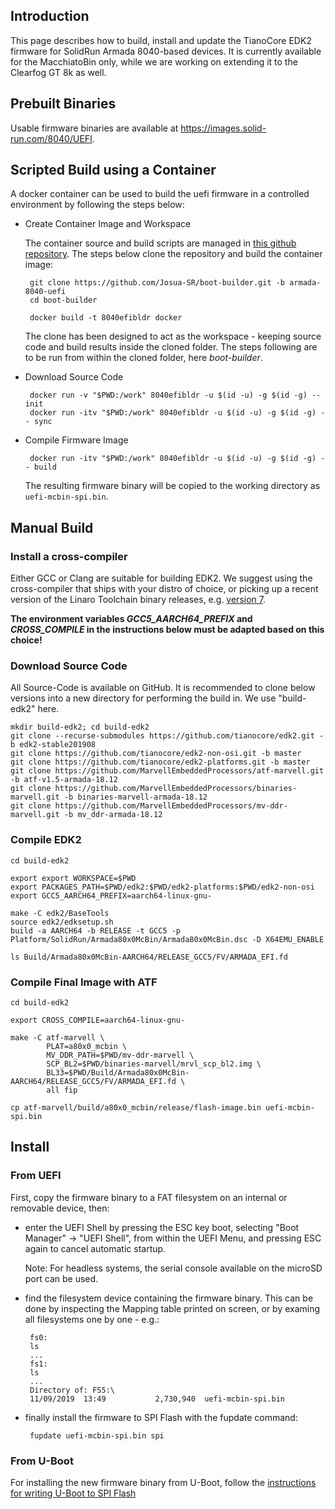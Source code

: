 ## Introduction
This page describes how to build, install and update the TianoCore EDK2 firmware for SolidRun Armada 8040-based devices.
It is currently available for the MacchiatoBin only, while we are working on extending it to the Clearfog GT 8k as well.

## Prebuilt Binaries

Usable firmware binaries are available at https://images.solid-run.com/8040/UEFI.

## Scripted Build using a Container

A docker container can be used to build the uefi firmware in a controlled environment by following the steps below:

- Create Container Image and Workspace

   The container source and build scripts are managed in [this github repository](https://github.com/Josua-SR/boot-builder/tree/armada-8040-uefi). The steps below clone the repository and build the container image:

       git clone https://github.com/Josua-SR/boot-builder.git -b armada-8040-uefi
       cd boot-builder

       docker build -t 8040efibldr docker

    The clone has been designed to act as the workspace - keeping source code and build results inside the cloned folder. The steps following are to be run from within the cloned folder, here *boot-builder*.

- Download Source Code

       docker run -v "$PWD:/work" 8040efibldr -u $(id -u) -g $(id -g) -- init
       docker run -itv "$PWD:/work" 8040efibldr -u $(id -u) -g $(id -g) -- sync

- Compile Firmware Image

       docker run -itv "$PWD:/work" 8040efibldr -u $(id -u) -g $(id -g) -- build

   The resulting firmware binary will be copied to the working directory as `uefi-mcbin-spi.bin`.

## Manual Build

### Install a cross-compiler

Either GCC or Clang are suitable for building EDK2. We suggest using the cross-compiler that ships with your distro of choice, or picking up a recent version of the Linaro Toolchain binary releases, e.g. [version 7](https://releases.linaro.org/components/toolchain/binaries/latest-7/aarch64-linux-gnu/).

**The environment variables *GCC5_AARCH64_PREFIX* and *CROSS_COMPILE* in the instructions below must be adapted based on this choice!**

### Download Source Code

All Source-Code is available on GitHub. It is recommended to clone below versions into a new directory for performing the build in. We use "build-edk2" here.

    mkdir build-edk2; cd build-edk2
    git clone --recurse-submodules https://github.com/tianocore/edk2.git -b edk2-stable201908
    git clone https://github.com/tianocore/edk2-non-osi.git -b master
    git clone https://github.com/tianocore/edk2-platforms.git -b master
    git clone https://github.com/MarvellEmbeddedProcessors/atf-marvell.git -b atf-v1.5-armada-18.12
    git clone https://github.com/MarvellEmbeddedProcessors/binaries-marvell.git -b binaries-marvell-armada-18.12
    git clone https://github.com/MarvellEmbeddedProcessors/mv-ddr-marvell.git -b mv_ddr-armada-18.12

### Compile EDK2

    cd build-edk2

    export export WORKSPACE=$PWD
    export PACKAGES_PATH=$PWD/edk2:$PWD/edk2-platforms:$PWD/edk2-non-osi
	export GCC5_AARCH64_PREFIX=aarch64-linux-gnu-

    make -C edk2/BaseTools
    source edk2/edksetup.sh
    build -a AARCH64 -b RELEASE -t GCC5 -p Platform/SolidRun/Armada80x0McBin/Armada80x0McBin.dsc -D X64EMU_ENABLE

    ls Build/Armada80x0McBin-AARCH64/RELEASE_GCC5/FV/ARMADA_EFI.fd

### Compile Final Image with ATF
    cd build-edk2

    export CROSS_COMPILE=aarch64-linux-gnu-

    make -C atf-marvell \
    		PLAT=a80x0_mcbin \
    		MV_DDR_PATH=$PWD/mv-ddr-marvell \
    		SCP_BL2=$PWD/binaries-marvell/mrvl_scp_bl2.img \
    		BL33=$PWD/Build/Armada80x0McBin-AARCH64/RELEASE_GCC5/FV/ARMADA_EFI.fd \
    		all fip

    cp atf-marvell/build/a80x0_mcbin/release/flash-image.bin uefi-mcbin-spi.bin

## Install

### From UEFI

First, copy the firmware binary to a FAT filesystem on an internal or removable device, then:

- enter the UEFI Shell by pressing the ESC key boot, selecting "Boot Manager" -> "UEFI Shell", from within the UEFI Menu, and pressing ESC again to cancel automatic startup.

   Note: For headless systems, the serial console available on the microSD port can be used.

- find the filesystem device containing the firmware binary. This can be done by inspecting the Mapping table printed on screen, or by examing all filesystems one by one - e.g.:

       fs0:
       ls
       ...
       fs1:
       ls
       ...
       Directory of: FS5:\
       11/09/2019  13:49           2,730,940  uefi-mcbin-spi.bin

- finally install the firmware to SPI Flash with the fupdate command:

       fupdate uefi-mcbin-spi.bin spi

### From U-Boot

For installing the new firmware binary from U-Boot, follow the [instructions for writing U-Boot to SPI Flash](https://solidrun.atlassian.net/wiki/spaces/developer/pages/287178828/A8040+U-Boot+and+ATF#to-SPI-Flash)

